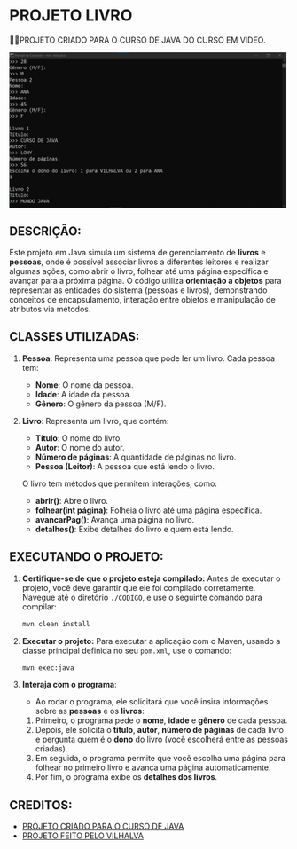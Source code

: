 # PROJETO LIVRO
👨‍🏫PROJETO CRIADO PARA O CURSO DE JAVA DO CURSO EM VIDEO.

<img src="FOTO.png" align="center" width="500"> <br>

## DESCRIÇÃO:
Este projeto em Java simula um sistema de gerenciamento de **livros** e **pessoas**, onde é possível associar livros a diferentes leitores e realizar algumas ações, como abrir o livro, folhear até uma página específica e avançar para a próxima página. O código utiliza **orientação a objetos** para representar as entidades do sistema (pessoas e livros), demonstrando conceitos de encapsulamento, interação entre objetos e manipulação de atributos via métodos.

## CLASSES UTILIZADAS:
1. **Pessoa**: Representa uma pessoa que pode ler um livro. Cada pessoa tem:
   - **Nome**: O nome da pessoa.
   - **Idade**: A idade da pessoa.
   - **Gênero**: O gênero da pessoa (M/F).

2. **Livro**: Representa um livro, que contém:
   - **Título**: O nome do livro.
   - **Autor**: O nome do autor.
   - **Número de páginas**: A quantidade de páginas no livro.
   - **Pessoa (Leitor)**: A pessoa que está lendo o livro.
   
   O livro tem métodos que permitem interações, como:
   - **abrir()**: Abre o livro.
   - **folhear(int página)**: Folheia o livro até uma página específica.
   - **avancarPag()**: Avança uma página no livro.
   - **detalhes()**: Exibe detalhes do livro e quem está lendo.

## EXECUTANDO O PROJETO:
1. **Certifique-se de que o projeto esteja compilado:**
   Antes de executar o projeto, você deve garantir que ele foi compilado corretamente. Navegue até o diretório `./CODIGO`, e use o seguinte comando para compilar:

   ```bash
   mvn clean install
   ```

2. **Executar o projeto:**
   Para executar a aplicação com o Maven, usando a classe principal definida no seu `pom.xml`, use o comando:

   ```bash
   mvn exec:java
   ```

3. **Interaja com o programa**: 
   - Ao rodar o programa, ele solicitará que você insira informações sobre as **pessoas** e os **livros**:

   1. Primeiro, o programa pede o **nome**, **idade** e **gênero** de cada pessoa.
   2. Depois, ele solicita o **título**, **autor**, **número de páginas** de cada livro e pergunta quem é o **dono** do livro (você escolherá entre as pessoas criadas).
   3. Em seguida, o programa permite que você escolha uma página para folhear no primeiro livro e avança uma página automaticamente.
   4. Por fim, o programa exibe os **detalhes dos livros**.

## CREDITOS:
- [PROJETO CRIADO PARA O CURSO DE JAVA](https://github.com/VILHALVA/CURSO-DE-JAVA)
- [PROJETO FEITO PELO VILHALVA](https://github.com/VILHALVA)


